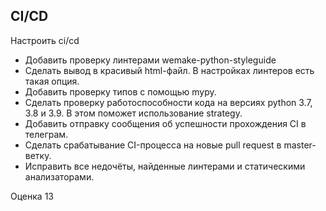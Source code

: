 ## CI/CD

Настроить ci/cd
- Добавить проверку линтерами wemake-python-styleguide
- Сделать вывод в красивый html-файл. В настройках линтеров есть такая опция.
- Добавить проверку типов с помощью mypy.
- Сделать проверку работоспособности кода на версиях python 3.7, 3.8 и 3.9. В этом поможет использование strategy.
- Добавить отправку сообщения об успешности прохождения CI в телеграм.
- Сделать срабатывание CI-процесса на новые pull request в master-ветку.
- Исправить все недочёты, найденные линтерами и статическими анализаторами.

Оценка 13
